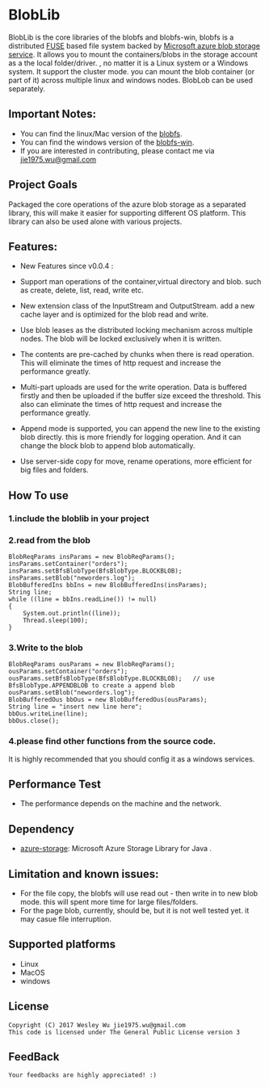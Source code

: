 BlobLib
=====
BlobLib is the core libraries of the blobfs and blobfs-win, blobfs is a distributed [FUSE](http://fuse.sourceforge.net) based file system backed by [Microsoft azure blob storage service](https://azure.microsoft.com/en-us/services/storage/blobs/). It allows you to mount the containers/blobs in the storage account as a the local folder/driver. , no matter it is a Linux system or a Windows system. It support the cluster mode. you can mount the blob container (or part of it) across multiple linux and windows nodes. BlobLob can be used separately.

## Important Notes:
* You can find the linux/Mac version of the [blobfs](https://github.com/wesley1975/blobfs).
* You can find the windows version of the [blobfs-win](https://github.com/wesley1975/blobfs-win).
* If you are interested in contributing, please contact me via jie1975.wu@gmail.com

## Project Goals
Packaged the core operations of the azure blob storage as a separated library, this will make it easier for supporting different OS platform. This library can also be used alone with various projects.


## Features:
* New Features since v0.0.4 :

* Support man operations of the container,virtual directory and blob. such as create, delete, list, read, write etc.
* New extension class of the InputStream and OutputStream. add a new cache layer and is optimized for the blob read and write.
* Use blob leases as the distributed locking mechanism across multiple nodes. The blob will be locked exclusively when it is written. 
* The contents are pre-cached by chunks when there is read operation. This will eliminate the times of http request and increase the performance greatly. 
* Multi-part uploads are used for the write operation. Data is buffered firstly and then be uploaded if the buffer size exceed the threshold. This also can eliminate the times of http request and increase the performance greatly. 
* Append mode is supported, you can append the new line to the existing blob directly. this is more friendly for logging operation. And it can change the block blob to append blob automatically.
* Use server-side copy for move, rename operations, more efficient for big files and folders.

## How To use
### 1.include the bloblib in your project

### 2.read from the blob
	BlobReqParams insParams = new BlobReqParams();
	insParams.setContainer("orders");
	insParams.setBfsBlobType(BfsBlobType.BLOCKBLOB);
	insParams.setBlob("neworders.log");
	BlobBufferedIns bbIns = new BlobBufferedIns(insParams);
	String line;
	while ((line = bbIns.readLine()) != null)
	{
		System.out.println((line));
		Thread.sleep(100);
	}
### 3.Write to the blob
	BlobReqParams ousParams = new BlobReqParams();
	ousParams.setContainer("orders");
	ousParams.setBfsBlobType(BfsBlobType.BLOCKBLOB);   // use BfsBlobType.APPENDBLOB to create a append blob
	ousParams.setBlob("neworders.log");
	BlobBufferedOus bbOus = new BlobBufferedOus(ousParams);
	String line = "insert new line here";
	bbOus.writeLine(line);
	bbOus.close();

### 4.please find other functions from the source code.
	
	
It is highly recommended that you should config it as a windows services.

## Performance Test
* The performance depends on the machine and the network. 

## Dependency
* [azure-storage](https://github.com/Azure/azure-storage-java): Microsoft Azure Storage Library for Java .

## Limitation and known issues:
* For the file copy, the blobfs will use read out - then write in to new blob mode. this will spent more time for large files/folders.
* For the page blob, currently, should be, but it is not well tested yet. it may casue file interruption. 

## Supported platforms
* Linux
* MacOS
* windows

## License
	Copyright (C) 2017 Wesley Wu jie1975.wu@gmail.com
	This code is licensed under The General Public License version 3
	
## FeedBack
	Your feedbacks are highly appreciated! :)
